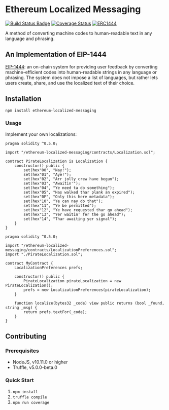 # Ethereum Localized Messaging

[![Build Status Badge](https://travis-ci.org/jenncoop/ethereum-localized-messaging.svg?branch=master)](https://travis-ci.org/jenncoop/ethereum-localized-messaging.svg?branch=master) [![Coverage Status](https://coveralls.io/repos/github/jenncoop/ethereum-localized-messaging/badge.svg?branch=master)](https://coveralls.io/github/jenncoop/ethereum-localized-messaging?branch=master)
[![ERC1444](https://img.shields.io/badge/ERC-1444-414.svg)](https://eips.ethereum.org/EIPS/eip-1444)

A method of converting machine codes to human-readable text in any language and phrasing.

## An Implementation of EIP-1444
[EIP-1444](https://github.com/ethereum/EIPs/pull/1444): an on-chain system for providing user feedback by converting machine-efficient codes into human-readable strings in any language or phrasing. The system does not impose a list of languages, but rather lets users create, share, and use the localized text of their choice.

## Installation

```
npm install ethereum-localized-messaging
```

### Usage

Implement your own localizations:

```solidity
pragma solidity ^0.5.0;

import "/ethereum-localized-messaging/contracts/Localization.sol";

contract PirateLocalization is Localization {
    constructor() public {
        set(hex"00", "Nay!");
        set(hex"01", "Aye!");
        set(hex"02", "Arr jolly crew have begun");
        set(hex"03", "Awaitin'");
        set(hex"04", "Ye need ta do something");
        set(hex"05", "Has walked thar plank an expired");
        set(hex"0F", "Only this here metadata");
        set(hex"10", "Ye can nay do that");
        set(hex"11", "Ye be permitted");
        set(hex"12", "Ye have requested thar go ahead");
        set(hex"13", "Yer waitin' fer the go ahead");
        set(hex"14", "Thar awaiting yer signal");
    }
}
```

```solidity
pragma solidity ^0.5.0;

import "/ethereum-localized-messaging/contracts/LocalizationPreferences.sol";
import "./PirateLocalization.sol";

contract MyContract {
    LocalizationPreferences prefs;

    constructor() public {
        PirateLocalization pirateLocalization = new PirateLocalization();
        prefs = new LocalizationPreferences(pirateLocalization);
    }

    function localize(bytes32 _code) view public returns (bool _found, string _msg) {
        return prefs.textFor(_code);
    }
}
```

## Contributing

### Prerequisites

* NodeJS, v10.11.0 or higher
* Truffle, v5.0.0-beta.0

### Quick Start

1. `npm install`
2. `truffle compile`
3. `npm run coverage`
